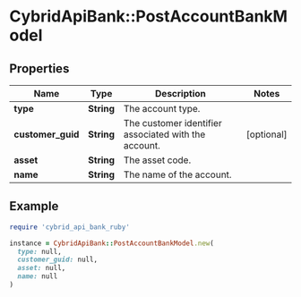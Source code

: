 # CybridApiBank::PostAccountBankModel

## Properties

| Name | Type | Description | Notes |
| ---- | ---- | ----------- | ----- |
| **type** | **String** | The account type. |  |
| **customer_guid** | **String** | The customer identifier associated with the account. | [optional] |
| **asset** | **String** | The asset code. |  |
| **name** | **String** | The name of the account. |  |

## Example

```ruby
require 'cybrid_api_bank_ruby'

instance = CybridApiBank::PostAccountBankModel.new(
  type: null,
  customer_guid: null,
  asset: null,
  name: null
)
```

